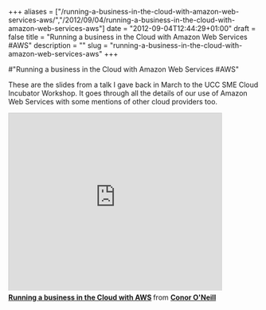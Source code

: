 +++
aliases = ["/running-a-business-in-the-cloud-with-amazon-web-services-aws/","/2012/09/04/running-a-business-in-the-cloud-with-amazon-web-services-aws"]
date = "2012-09-04T12:44:29+01:00"
draft = false
title = "Running a business in the Cloud with Amazon Web Services #AWS"
description = ""
slug = "running-a-business-in-the-cloud-with-amazon-web-services-aws"
+++

#"Running a business in the Cloud with Amazon Web Services #AWS"

These are the slides from a talk I gave back in March to the UCC SME Cloud Incubator Workshop. It goes through all the details of our use of Amazon Web Services with some mentions of other cloud providers too.

<iframe src="http://www.slideshare.net/slideshow/embed_code/14164267" width="427" height="356" frameborder="0" marginwidth="0" marginheight="0" scrolling="no" style="border:1px solid #CCC;border-width:1px 1px 0;margin-bottom:5px" allowfullscreen> </iframe> <div style="margin-bottom:5px"> <strong> <a href="http://www.slideshare.net/conor/running-a-business-in-the-cloud-with-aws" title="Running a business in the Cloud with AWS" target="_blank">Running a business in the Cloud with AWS</a> </strong> from <strong><a href="http://www.slideshare.net/conor" target="_blank">Conor O'Neill</a></strong> </div>
